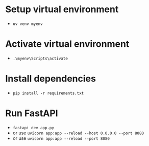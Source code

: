 # Setup virtual environment
- `uv venv myenv`

# Activate virtual environment
- `.\myenv\Scripts\activate`

# Install dependencies
- `pip install -r requirements.txt`
  
# Run FastAPI 
- `fastapi dev app.py`
- or use `uvicorn app:app --reload --host 0.0.0.0 --port 8080`
- or use `uvicorn app:app --reload --port 8080`
